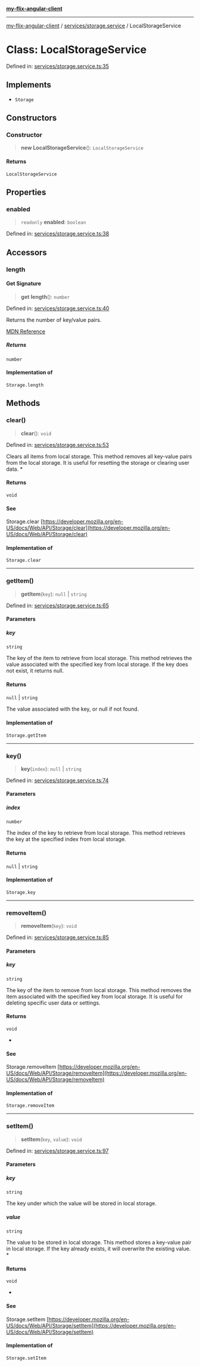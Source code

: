 [**my-flix-angular-client**](../../../README.md)

***

[my-flix-angular-client](../../../modules.md) / [services/storage.service](../README.md) / LocalStorageService

# Class: LocalStorageService

Defined in: [services/storage.service.ts:35](https://github.com/srpmfp/myFlix-Angular-client/blob/3b98426b0b09b021ab5e603ef7ab490cf6b10ea4/src/app/services/storage.service.ts#L35)

## Implements

- `Storage`

## Constructors

### Constructor

> **new LocalStorageService**(): `LocalStorageService`

#### Returns

`LocalStorageService`

## Properties

### enabled

> `readonly` **enabled**: `boolean`

Defined in: [services/storage.service.ts:38](https://github.com/srpmfp/myFlix-Angular-client/blob/3b98426b0b09b021ab5e603ef7ab490cf6b10ea4/src/app/services/storage.service.ts#L38)

## Accessors

### length

#### Get Signature

> **get** **length**(): `number`

Defined in: [services/storage.service.ts:40](https://github.com/srpmfp/myFlix-Angular-client/blob/3b98426b0b09b021ab5e603ef7ab490cf6b10ea4/src/app/services/storage.service.ts#L40)

Returns the number of key/value pairs.

[MDN Reference](https://developer.mozilla.org/docs/Web/API/Storage/length)

##### Returns

`number`

#### Implementation of

`Storage.length`

## Methods

### clear()

> **clear**(): `void`

Defined in: [services/storage.service.ts:53](https://github.com/srpmfp/myFlix-Angular-client/blob/3b98426b0b09b021ab5e603ef7ab490cf6b10ea4/src/app/services/storage.service.ts#L53)

Clears all items from local storage.
This method removes all key-value pairs from the local storage.
It is useful for resetting the storage or clearing user data.
*

#### Returns

`void`

#### See

Storage.clear [https://developer.mozilla.org/en-US/docs/Web/API/Storage/clear](https://developer.mozilla.org/en-US/docs/Web/API/Storage/clear)

#### Implementation of

`Storage.clear`

***

### getItem()

> **getItem**(`key`): `null` \| `string`

Defined in: [services/storage.service.ts:65](https://github.com/srpmfp/myFlix-Angular-client/blob/3b98426b0b09b021ab5e603ef7ab490cf6b10ea4/src/app/services/storage.service.ts#L65)

#### Parameters

##### key

`string`

The key of the item to retrieve from local storage.
This method retrieves the value associated with the specified key from local storage.
If the key does not exist, it returns null.

#### Returns

`null` \| `string`

The value associated with the key, or null if not found.

#### Implementation of

`Storage.getItem`

***

### key()

> **key**(`index`): `null` \| `string`

Defined in: [services/storage.service.ts:74](https://github.com/srpmfp/myFlix-Angular-client/blob/3b98426b0b09b021ab5e603ef7ab490cf6b10ea4/src/app/services/storage.service.ts#L74)

#### Parameters

##### index

`number`

The index of the key to retrieve from local storage.
This method retrieves the key at the specified index from local storage.

#### Returns

`null` \| `string`

#### Implementation of

`Storage.key`

***

### removeItem()

> **removeItem**(`key`): `void`

Defined in: [services/storage.service.ts:85](https://github.com/srpmfp/myFlix-Angular-client/blob/3b98426b0b09b021ab5e603ef7ab490cf6b10ea4/src/app/services/storage.service.ts#L85)

#### Parameters

##### key

`string`

The key of the item to remove from local storage.
This method removes the item associated with the specified key from local storage.
It is useful for deleting specific user data or settings.

#### Returns

`void`

*

#### See

Storage.removeItem [https://developer.mozilla.org/en-US/docs/Web/API/Storage/removeItem](https://developer.mozilla.org/en-US/docs/Web/API/Storage/removeItem)

#### Implementation of

`Storage.removeItem`

***

### setItem()

> **setItem**(`key`, `value`): `void`

Defined in: [services/storage.service.ts:97](https://github.com/srpmfp/myFlix-Angular-client/blob/3b98426b0b09b021ab5e603ef7ab490cf6b10ea4/src/app/services/storage.service.ts#L97)

#### Parameters

##### key

`string`

The key under which the value will be stored in local storage.

##### value

`string`

The value to be stored in local storage.
This method stores a key-value pair in local storage.
If the key already exists, it will overwrite the existing value.
*

#### Returns

`void`

*

#### See

Storage.setItem [https://developer.mozilla.org/en-US/docs/Web/API/Storage/setItem](https://developer.mozilla.org/en-US/docs/Web/API/Storage/setItem)

#### Implementation of

`Storage.setItem`
